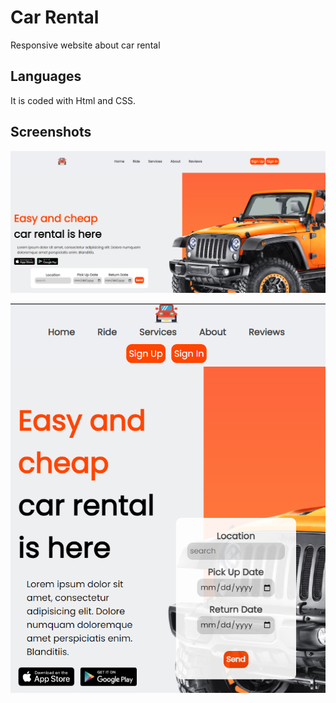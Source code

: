 <h1>Car Rental</h1>

Responsive website about car rental

<h2>Languages</h2>

It is coded with Html and CSS.

<h2>Screenshots</h2>

![](/car-rental/images/secreenshot.png)

![](/car-rental/images/screenshot2.png)
